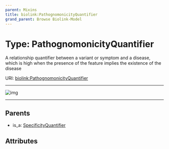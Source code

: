 ```yaml
---
parent: Mixins
title: biolink:PathognomonicityQuantifier
grand_parent: Browse Biolink-Model
---
```


# Type: PathognomonicityQuantifier


A relationship quantifier between a variant or symptom and a disease, which is high when the presence of the feature implies the existence of the disease

URI: [biolink:PathognomonicityQuantifier](https://w3id.org/biolink/vocab/PathognomonicityQuantifier)


---

![img](http://yuml.me/diagram/nofunky;dir:TB/class/\[SpecificityQuantifier]^-\[PathognomonicityQuantifier])

---


## Parents

 *  is_a: [SpecificityQuantifier](SpecificityQuantifier.md)

## Attributes

